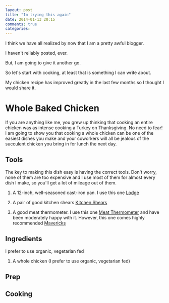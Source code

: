 ```yaml
---
layout: post
title: "Im trying this again"
date: 2014-01-13 20:15
comments: true
categories:
---
```


I think we have all realized by now that I am a pretty awful blogger.

I haven't reliably posted, ever.

But, I am going to give it another go.

So let's start with cooking, at least that is something I can write about.

My chicken recipe has improved greatly in the last few months so I thought I would  share it.

# Whole Baked Chicken

If you are anything like me, you grew up thinking that cooking an entire chicken was as intense cooking a Turkey on Thanksgiving. No need to fear! I am going to show you that cooking a whole chicken can be one of the easiest dishes you make and your coworkers will all be jealous of the succulent chicken you bring in for lunch the next day.

## Tools

The key to making this dish easy is having the correct tools. Don't worry, none of them are too expensive and I use most of them for almost every dish I make, so you'll get a lot of mileage out of them.

1. A 12-inch, well-seasoned cast-iron pan. I use this one [Lodge](http://www.amazon.com/gp/product/B00G2XGC88/ref=as_li_ss_tl?ie=UTF8&camp=1789&creative=390957&creativeASIN=B00G2XGC88&linkCode=as2&tag=debautblo-20)

2. A pair of good kitchen shears [Kitchen Shears](http://www.amazon.com/gp/product/B0007IR2ME/ref=as_li_ss_tl?ie=UTF8&camp=1789&creative=390957&creativeASIN=B0007IR2ME&linkCode=as2&tag=debautblo-20)

3. A good meat thermometer. I use this one [Meat Thermometer](http://www.williams-sonoma.com/products/all-clad-instant-read-digital-thermometer/?pkey=e%7Call-clad%2Binstant%2Bread%2Bdigital%2Bthermometer%7C7%7Cbest%7C0%7Cviewall%7C24%7C%7C1&cm_src=PRODUCTSEARCH||NoFacet-_-NoFacet-_-search%20term%20-%20fry%20pan%20test-_-) and have been moderately happy with it. However, this one comes highly recommended [Mavericks](http://www.amazon.com/gp/product/B005SWNZWA/ref=as_li_ss_tl?ie=UTF8&camp=1789&creative=390957&creativeASIN=B005SWNZWA&linkCode=as2&tag=debautblo-20)

## Ingredients
I prefer to use organic, vegetarian fed
1. A whole chicken (I prefer to use organic, vegetarian fed)

## Prep

## Cooking